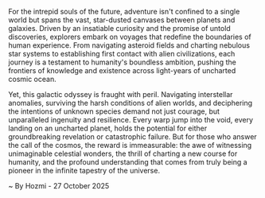 
For the intrepid souls of the future, adventure isn't confined to a single world but spans the vast, star-dusted canvases between planets and galaxies. Driven by an insatiable curiosity and the promise of untold discoveries, explorers embark on voyages that redefine the boundaries of human experience. From navigating asteroid fields and charting nebulous star systems to establishing first contact with alien civilizations, each journey is a testament to humanity's boundless ambition, pushing the frontiers of knowledge and existence across light-years of uncharted cosmic ocean.

Yet, this galactic odyssey is fraught with peril. Navigating interstellar anomalies, surviving the harsh conditions of alien worlds, and deciphering the intentions of unknown species demand not just courage, but unparalleled ingenuity and resilience. Every warp jump into the void, every landing on an uncharted planet, holds the potential for either groundbreaking revelation or catastrophic failure. But for those who answer the call of the cosmos, the reward is immeasurable: the awe of witnessing unimaginable celestial wonders, the thrill of charting a new course for humanity, and the profound understanding that comes from truly being a pioneer in the infinite tapestry of the universe.

~ By Hozmi - 27 October 2025
